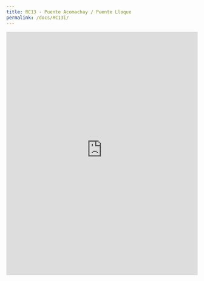 ```yaml
---
title: RC13 - Puente Acomachay / Puente Lloque
permalink: /docs/RC13i/
---
```


<iframe width="100%" height="640" allowfullscreen style="border-style:none;" src="https://cavep-undc-hosting.netlify.com/sites/RC13i/app-files/"></iframe>


